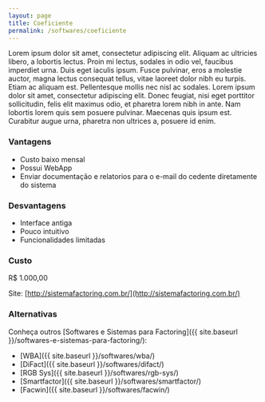 ```yaml
---
layout: page
title: Coeficiente
permalink: /softwares/coeficiente
---
```


Lorem ipsum dolor sit amet, consectetur adipiscing elit. Aliquam ac ultricies libero, a lobortis lectus. Proin mi lectus, sodales in odio vel, faucibus imperdiet urna. Duis eget iaculis ipsum. Fusce pulvinar, eros a molestie auctor, magna lectus consequat tellus, vitae laoreet dolor nibh eu turpis. Etiam ac aliquam est. Pellentesque mollis nec nisl ac sodales. Lorem ipsum dolor sit amet, consectetur adipiscing elit. Donec feugiat, nisi eget porttitor sollicitudin, felis elit maximus odio, et pharetra lorem nibh in ante. Nam lobortis lorem quis sem posuere pulvinar. Maecenas quis ipsum est. Curabitur augue urna, pharetra non ultrices a, posuere id enim.

### Vantagens

* Custo baixo mensal
* Possui WebApp
* Enviar documentação e relatorios para o e-mail do cedente diretamente do sistema

### Desvantagens

* Interface antiga
* Pouco intuitivo
* Funcionalidades limitadas

### Custo

R$ 1.000,00

Site: [http://sistemafactoring.com.br/](http://sistemafactoring.com.br/)

### Alternativas

Conheça outros [Softwares e Sistemas para Factoring]({{ site.baseurl }}/softwares-e-sistemas-para-factoring/):

* [WBA]({{ site.baseurl }}/softwares/wba/)
* [DiFact]({{ site.baseurl }}/softwares/difact/)
* [RGB Sys]({{ site.baseurl }}/softwares/rgb-sys/)
* [Smartfactor]({{ site.baseurl }}/softwares/smartfactor/)
* [Facwin]({{ site.baseurl }}/softwares/facwin/)
